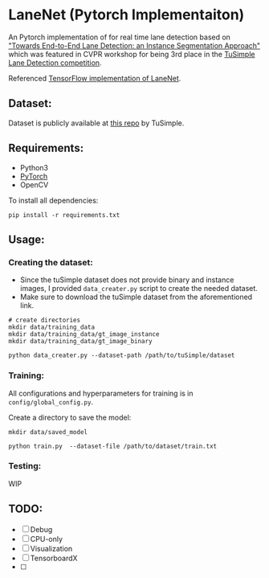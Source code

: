 # LaneNet (Pytorch Implementaiton)

An Pytorch implementation of for real time lane detection based on ["Towards End-to-End Lane Detection: an Instance Segmentation Approach"](https://arxiv.org/pdf/1802.05591.pdf) which was featured in CVPR workshop for being 3rd place in the [TuSimple Lane Detection competition](http://benchmark.tusimple.ai/#/).

Referenced [TensorFlow implementation of LaneNet](https://github.com/MaybeShewill-CV/lanenet-lane-detection).


## Dataset:

Dataset is publicly available at [this repo](https://github.com/TuSimple/tusimple-benchmark/tree/master/doc/lane_detection) by TuSimple.

## Requirements:

- Python3
- [PyTorch](https://pytorch.org/)
- OpenCV

To install all dependencies:

```
pip install -r requirements.txt
```

## Usage:

### Creating the dataset:

- Since the tuSimple dataset does not provide binary and instance images, I provided `data_creater.py` script to create the needed dataset.
- Make sure to download the tuSimple dataset from the aforementioned link.

```
# create directories
mkdir data/training_data
mkdir data/training_data/gt_image_instance
mkdir data/training_data/gt_image_binary

python data_creater.py --dataset-path /path/to/tuSimple/dataset
```

### Training:

All configurations and hyperparameters for training is in `config/global_config.py`.

Create a directory to save the model:

```
mkdir data/saved_model
```

```
python train.py  --dataset-file /path/to/dataset/train.txt
```



### Testing:

WIP



## TODO:

- [ ] Debug
- [ ] CPU-only
- [ ] Visualization
- [ ] TensorboardX
- [ ] 
